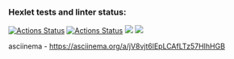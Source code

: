 ### Hexlet tests and linter status:
[![Actions Status](https://github.com/rustemgb/python-project-50/actions/workflows/hexlet-check.yml/badge.svg)](https://github.com/rustemgb/python-project-50/actions)
[![Actions Status](https://github.com/rustemgb/python-project-50/actions/workflows/check_workflows.yml/badge.svg)](https://github.com/rustemgb/python-project-50/actions)
<a href="https://codeclimate.com/github/rustemgb/python-project-50/maintainability"><img src="https://api.codeclimate.com/v1/badges/f3aefa7954dd0f1e6917/maintainability" /></a>
<a href="https://codeclimate.com/github/rustemgb/python-project-50/maintainability"><img src="https://api.codeclimate.com/v1/badges/f3aefa7954dd0f1e6917/maintainability" /></a>

asciinema - https://asciinema.org/a/jV8vjt6lEpLCAfLTz57HIhHGB